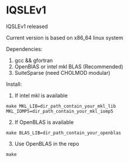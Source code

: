 # IQSLEv1
IQSLEv1 released

Current version is based on x86_64 linux system 

Dependencies:
1. gcc && gfortran
2. OpenBlAS or intel mkl BLAS (Recommended)
3. SuiteSparse (need CHOLMOD modular)

Install:
1. If intel mkl is available
```
make MKL_LIB=dir_path_contain_your_mkl_lib MKL_IOMP5=dir_path_contain_your_mkl_iomp5
```
2. If OpenBLAS is available
```
make BLAS_LIB=dir_path_contain_your_openblas
```
3. Use OpenBLAS in the repo
```
make
```
